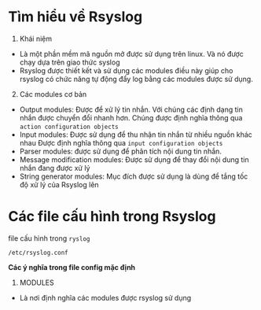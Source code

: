 # Tìm hiểu về Rsyslog 
1. Khái niệm 
- Là một phần mềm mã nguồn mở được sử dụng trên linux. Và nó được chạy dựa trên giao thức syslog 
- Rsyslog được thiết kết và sử dụng các modules điều này giúp cho rsyslog có chức năng tự động đẩy log bằng các modules được sử dụng.
2. Các modules cơ bản 
- Output modules: Được để xử lý tin nhắn. Với chúng các định dạng tin nhắn được chuyển đổi nhanh hơn. Chúng được định nghĩa thông qua `action configuration objects`
- Input modules: Được sử dụng để thu nhận tin nhắn từ nhiều nguồn khác nhau Được định nghĩa thông qua `input configuration objects`
- Parser modules: được sử dụng để phân tích nội dung tin nhắn. 
- Message modification modules: Được sử dụng để thay đổi nội dung tin nhắn đang được xử lý 
- String generator modules: Mục đích được sử dụng là dùng để tắng tốc độ xử lý của Rsyslog lên

# Các file cấu hình trong Rsyslog 
file cấu hình trong `ryslog`
```
/etc/rsyslog.conf 
```
**Các ý nghĩa trong file config mặc định**
1. MODULES
- Là nơi định nghĩa các modules được rsyslog sử dụng 
